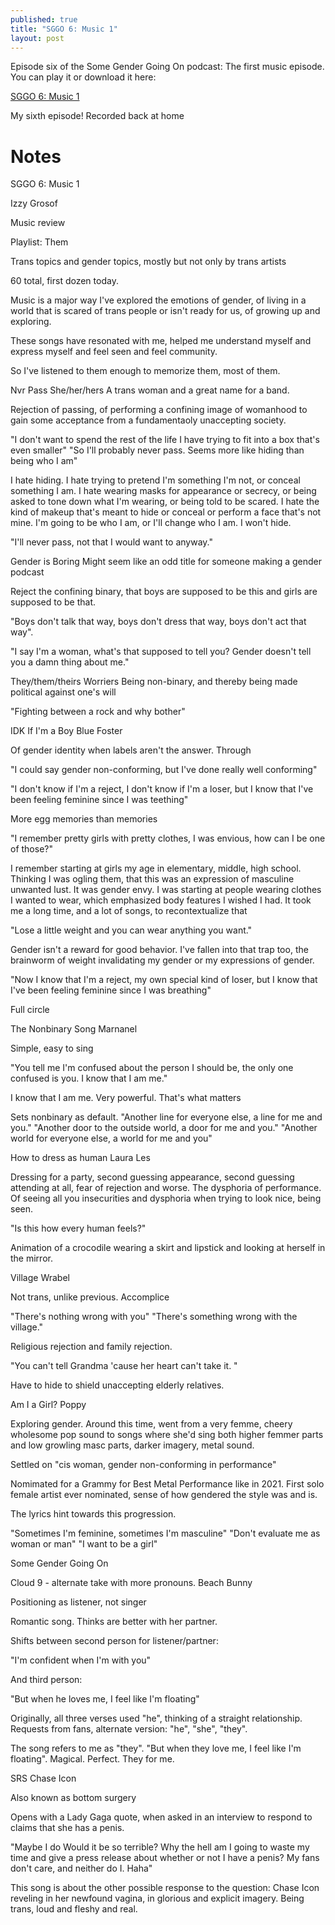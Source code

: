 ```yaml
---
published: true
title: "SGGO 6: Music 1"
layout: post
---
```


Episode six of the Some Gender Going On podcast:
The first music episode.
You can play it or download it here:

[SGGO 6: Music 1](/assets/podcast/sggo-6-music-1.mp3)

My sixth episode!
Recorded back at home

# Notes

SGGO 6: Music 1

Izzy Grosof

Music review

Playlist: Them

Trans topics and gender topics, mostly but not only by trans artists

60 total, first dozen today.

Music is a major way I've explored the emotions of gender, of living in a world that is scared of trans people or isn't ready for us, of growing up and exploring.

These songs have resonated with me, helped me understand myself and express myself and feel seen and feel community.

So I've listened to them enough to memorize them, most of them.

Nvr Pass
She/her/hers
A trans woman and a great name for a band.

Rejection of passing, of performing a confining image of womanhood to gain some
 acceptance from a fundamentaoly unaccepting society.

"I don't want to spend the rest of the life I have trying to fit into a box that's even smaller"
"So I'll probably never pass. Seems more like hiding than being who I am"

I hate hiding. I hate trying to pretend I'm something I'm not, or conceal something I am. I hate wearing masks for appearance or secrecy, or being asked to tone down what I'm wearing, or being told to be scared. I hate the kind of makeup that's meant to hide or conceal or perform a face that's not mine. I'm going to be who I am, or I'll change who I am. I won't hide.

"I'll never pass, not that I would want to anyway."

Gender is Boring
Might seem like an odd title for someone making a gender podcast

Reject the confining binary, that boys are supposed to be this and girls are supposed to be that.

"Boys don't talk that way, boys don't dress that way, boys don't act that way".

"I say I'm a woman, what's that supposed to tell you? Gender doesn't tell you a damn thing about me."

They/them/theirs
Worriers
Being non-binary, and thereby being made political against one's will

"Fighting between a rock and why bother"

IDK If I'm a Boy
Blue Foster

Of gender identity when labels aren't the answer. Through

"I could say gender non-conforming, but I've done really well conforming"

"I don't know if I'm a reject,
I don't know if I'm a loser,
but I know that I've been feeling
feminine since I was teething"

More egg memories than memories

"I remember pretty girls with pretty clothes, I was envious, how can I be one of those?"

I remember starting at girls my age in elementary, middle, high school. Thinking I was ogling them, that this was an expression of masculine unwanted lust. It was gender envy. I was starting at people wearing clothes I wanted to wear, which emphasized body features I wished I had. It took me a long time, and a lot of songs, to recontextualize that

"Lose a little weight and you can wear anything you want."

Gender isn't a reward for good behavior. I've fallen into that trap too, the brainworm of weight invalidating my gender or my expressions of gender.

"Now I know that I'm a reject,
my own special kind of loser,
but I know that I've been feeling
feminine since I was breathing"

Full circle

The Nonbinary Song
Marnanel

Simple, easy to sing

"You tell me I'm confused about the person I should be, the only one confused is you. I know that I am me."

I know that I am me. Very powerful. That's what matters

Sets nonbinary as default.
"Another line for everyone else, a line for me and you." "Another door to the outside world, a door for me and you."
"Another world for everyone else, a world for me and you"

How to dress as human
Laura Les

Dressing for a party, second guessing appearance, second guessing attending at all, fear of rejection and worse. The dysphoria of performance. Of seeing all you insecurities and dysphoria when trying to look nice, being seen.

"Is this how every human feels?"


Animation of a crocodile wearing a skirt and lipstick and looking at herself in the mirror.

Village
Wrabel

Not trans, unlike previous. Accomplice

"There's nothing wrong with you"
"There's something wrong with the village."

Religious rejection and family rejection.

"You can't tell Grandma 'cause her heart can't take it. "

Have to hide to shield unaccepting elderly relatives.

Am I a Girl?
Poppy

Exploring gender. Around this time, went from a very femme, cheery wholesome pop sound to songs where she'd sing both higher femmer parts and low growling masc parts, darker imagery, metal sound.

Settled on "cis woman, gender non-conforming in performance"

Nomimated for a Grammy for Best Metal Performance like in 2021. First solo female artist ever nominated, sense of how gendered the style was and is.

The lyrics hint towards this progression.

"Sometimes I'm feminine, sometimes I'm masculine"
"Don't evaluate me as woman or man"
"I want to be a girl"

Some Gender Going On

Cloud 9 - alternate take with more pronouns.
Beach Bunny

Positioning as listener, not singer

Romantic song. Thinks are better with her partner.

Shifts between second person for listener/partner:

"I'm confident when I'm with you"

And third person:

"But when he loves me, I feel like I'm floating"

Originally, all three verses used "he", thinking of a straight relationship. Requests from fans, alternate version: "he", "she", "they".

The song refers to me as "they". "But when they love me, I feel like I'm floating". Magical. Perfect. They for me.

SRS
Chase Icon

Also known as bottom surgery

Opens with a Lady Gaga quote, when asked in an interview to respond to claims that she has a penis.

"Maybe I do
Would it be so terrible?
Why the hell am I going to waste my time and give a press release about whether or not I have a penis?
My fans don't care, and neither do I. Haha"

This song is about the other possible response to the question: Chase Icon reveling in her newfound vagina, in glorious and explicit imagery. Being trans, loud and fleshy and real.
